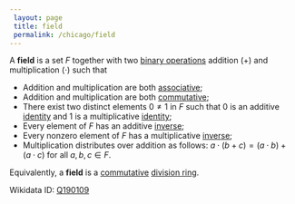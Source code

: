 ```yaml
---
 layout: page
 title: field
 permalink: /chicago/field
---
```

A **field** is a set $F$ together with two [binary operations](https://defsmath.github.io/DefsMath/binary_operation) addition ($+$) and multiplication ($\cdot$) such that
- Addition and multiplication are both [associative](https://defsmath.github.io/DefsMath/associative);
- Addition and multiplication are both [commutative](https://defsmath.github.io/DefsMath/commutative);
- There exist two distinct elements $0\neq 1$ in $F$ such that $0$ is an additive [identity](https://defsmath.github.io/DefsMath/identity_element) and $1$ is a multiplicative [identity](https://defsmath.github.io/DefsMath/#################identity);
- Every element of $F$ has an additive [inverse](https://defsmath.github.io/DefsMath/inverse_element);
- Every nonzero element of $F$ has a multiplicative [inverse](https://defsmath.github.io/DefsMath/################inverse);
- Multiplication distributes over addition as follows: $a\cdot (b+c) = (a\cdot b) + (a\cdot c)$ for all $a,b,c\in F$. 

Equivalently, a **field** is a [commutative](https://defsmath.github.io/DefsMath/commutative) [division ring](https://defsmath.github.io/DefsMath/division_ring).

Wikidata ID: [Q190109](https://www.wikidata.org/wiki/Q190109)